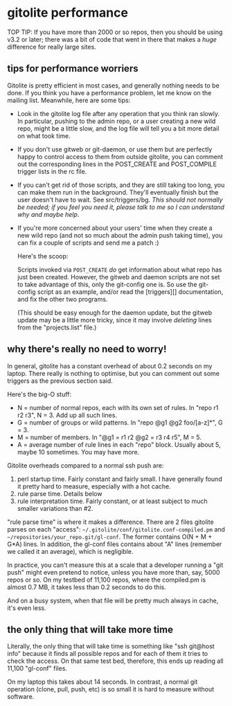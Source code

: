# gitolite performance

TOP TIP: If you have more than 2000 or so repos, then you should be using v3.2
or later; there was a bit of code that went in there that makes a *huge*
difference for really large sites.

## tips for performance worriers

Gitolite is pretty efficient in most cases, and generally nothing needs to be
done.  If you think you have a performance problem, let me know on the mailing
list.  Meanwhile, here are some tips:

  * Look in the gitolite log file after any operation that you think ran
    slowly.  In particular, pushing to the admin repo, or a user creating a
    new wild repo, might be a little slow, and the log file will tell you a
    bit more detail on what took time.

  * If you don't use gitweb or git-daemon, or use them but are perfectly happy
    to control access to them from outside gitolite, you can comment out the
    corresponding lines in the POST\_CREATE and POST\_COMPILE trigger lists in
    the rc file.

  * If you can't get rid of those scripts, and they are still taking too long,
    you can make them run in the background.  They'll eventually finish but
    the user doesn't have to wait.  See src/triggers/bg.  *This should not
    normally be needed; if you feel you need it, please talk to me so I can
    understand why and maybe help*.

  * If you're more concerned about your users' time when they create a new
    wild repo (and not so much about the admin push taking time), you can fix
    a couple of scripts and send me a patch :)

    Here's the scoop:

    Scripts invoked via `POST_CREATE` *do* get information about what repo has
    just been created.  However, the gitweb and daemon scripts are not set to
    take advantage of this, only the git-config one is.  So use the git-config
    script as an example, and/or read the [triggers][] documentation, and fix
    the other two programs.

    (This should be easy enough for the daemon update, but the gitweb update
    may be a little more tricky, since it may involve *deleting* lines from
    the "projects.list" file.)

## why there's really no need to worry!

In general, gitolite has a constant overhead of about 0.2 seconds on my
laptop.  There really is nothing to optimise, but you can comment out some
triggers as the previous section said.

Here's the big-O stuff:

  * N = number of normal repos, each with its own set of rules.  In "repo r1
    r2 r3", N = 3.  Add up all such lines.
  * G = number of groups or wild patterns.  In "repo @g1 @g2 foo/[a-z]*", G =
    3.
  * M = number of members.  In "@g1 = r1 r2 <nl> @g2 = r3 r4 r5", M = 5.
  * A = average number of rule lines in each "repo" block.  Usually about 5,
    maybe 10 sometimes.  You may have more.

Gitolite overheads compared to a normal ssh push are:

1.  perl startup time.  Fairly constant and fairly small.  I have generally
    found it pretty hard to measure, especially with a hot cache.
2.  rule parse time.  Details below
3.  rule interpretation time.  Fairly constant, or at least subject to much
    smaller variations than #2.

"rule parse time" is where it makes a difference.  There are 2 files gitolite
parses on each "access": `~/.gitolite/conf/gitolite.conf-compiled.pm` and
`~/repositories/your_repo.git/gl-conf`.  The former contains O(N + M + G*A)
lines.  In addition, the gl-conf files contains about "A" lines (remember we
called it an average), which is negligible.

In practice, you can't measure this at a scale that a developer running a "git
push" might even pretend to notice, unless you have more than, say, 5000 repos
or so.  On my testbed of 11,100 repos, where the compiled.pm is almost 0.7 MB,
it takes less than 0.2 seconds to do this.

And on a busy system, when that file will be pretty much always in cache, it's
even less.

## the only thing that will take more time

Literally, the only thing that will take time is something like "ssh git@host
info" because it finds all possible repos and for each of them it tries to
check the access.  On that same test bed, therefore, this ends up reading all
11,100 "gl-conf" files.

On my laptop this takes about 14 seconds.  In contrast, a normal git operation
(clone, pull, push, etc) is so small it is hard to measure without software.
